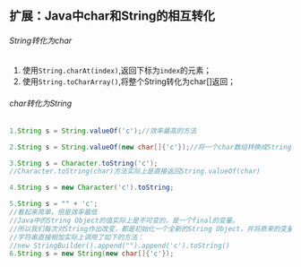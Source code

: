 ## 扩展：Java中char和String的相互转化

###### String转化为char

1. 使用`String.charAt(index)`,返回下标为`index`的元素；
2. 使用`String.toCharArray()`,将整个String转化为char[]返回；

###### char转化为String

```java
1.String s = String.valueOf('c');//效率最高的方法

2.String s = String.valueOf(new char[]{'c'});//将一个char数组转换成String

3.String s = Character.toString('c');
//Character.toString(char)方法实际上是直接返回String.valueOf(char)

4.String s = new Character('c').toString;

5.String s = "" + 'c';
//看起来简单，但是效率最低
//Java中的String Object的值实际上是不可变的，是一个final的变量。
//所以我们每次对String作出改变，都是初始化一个全新的String Object，并将原来的变量指向了这个新的String
//字符串直接相加实际上调用了如下的方法：
//new StringBuilder().append("").append('c').toString()
6.String s = new String(new char[]{'c'});
```
